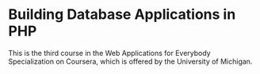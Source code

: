 # Building Database Applications in PHP

This is the third course in the Web Applications for Everybody Specialization on Coursera, which is offered by the University of Michigan.

